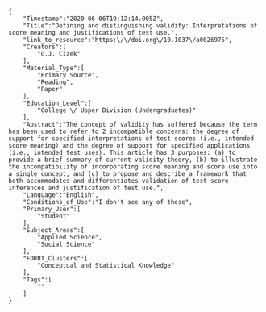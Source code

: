 
    {
        "Timestamp":"2020-06-06T19:12:14.005Z",
        "Title":"Defining and distinguishing validity: Interpretations of score meaning and justifications of test use.",
        "link_to_resource":"https:\/\/doi.org\/10.1037\/a0026975",
        "Creators":[
            "G.J. Cizek"
        ],
        "Material_Type":[
            "Primary Source",
            "Reading",
            "Paper"
        ],
        "Education_Level":[
            "College \/ Upper Division (Undergraduates)"
        ],
        "Abstract":"The concept of validity has suffered because the term has been used to refer to 2 incompatible concerns: the degree of support for specified interpretations of test scores (i.e., intended score meaning) and the degree of support for specified applications (i.e., intended test uses). This article has 3 purposes: (a) to provide a brief summary of current validity theory, (b) to illustrate the incompatibility of incorporating score meaning and score use into a single concept, and (c) to propose and describe a framework that both accommodates and differentiates validation of test score inferences and justification of test use.",
        "Language":"English",
        "Conditions_of_Use":"I don't see any of these",
        "Primary_User":[
            "Student"
        ],
        "Subject_Areas":[
            "Applied Science",
            "Social Science"
        ],
        "FORRT_Clusters":[
            "Conceptual and Statistical Knowledge"
        ],
        "Tags":[
            ""
        ]
    }
